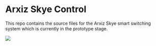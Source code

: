 # Arxiz Skye Control
This repo contains the source files for the Arxiz Skye smart switching system which is currently in the prototype stage.

![](http://i68.tinypic.com/scgaox.png)
